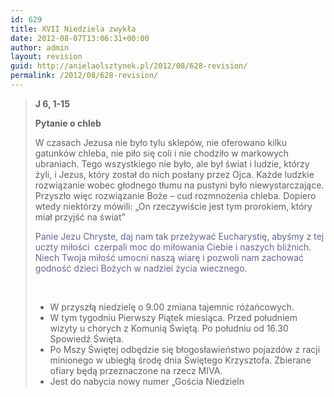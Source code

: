 ```yaml
---
id: 629
title: XVII Niedziela zwykła
date: 2012-08-07T13:06:31+00:00
author: admin
layout: revision
guid: http://anielaolsztynek.pl/2012/08/628-revision/
permalink: /2012/08/628-revision/
---
```

> **J 6, 1-15**
> 
> **Pytanie o chleb**
> 
> W czasach Jezusa nie było tylu sklepów, nie oferowano kilku gatunków chleba, nie piło się coli i nie chodziło w markowych ubraniach. Tego wszystkiego nie było, ale był świat i ludzie, którzy żyli, i Jezus, który został do nich posłany przez Ojca. Każde ludzkie rozwiązanie wobec głodnego tłumu na pustyni było niewystarczające. Przyszło więc rozwiązanie Boże &#8211; cud rozmnożenia chleba. Dopiero wtedy niektórzy mówili: &#8222;On rzeczywiście jest tym prorokiem, który miał przyjść na świat&#8221;
> 
> <span style="color: #666699;">Panie Jezu Chryste, daj nam tak przeżywać Eucharystię, abyśmy z tej uczty miłości  czerpali moc do miłowania Ciebie i naszych bliźnich. Niech Twoja miłość umocni naszą wiarę i pozwoli nam zachować godność dzieci Bożych w nadziei życia wiecznego.</span>
> 
> <span style="color: #666699;"><br /> </span>
> 
>   * <span style="font-style: normal;">W przyszłą niedzielę o 9.00 zmiana tajemnic różańcowych.</span>
>   * <span style="font-style: normal;">W tym tygodniu Pierwszy Piątek miesiąca. Przed południem wizyty u chorych z Komunią Świętą. Po południu od 16.30 Spowiedź Święta.</span>
>   * <span style="font-style: normal;">Po Mszy Świętej odbędzie się błogosławieństwo pojazdów z racji minionego w ubiegłą środę dnia Świętego Krzysztofa. Zbierane ofiary będą przeznaczone na rzecz MIVA.</span>
>   * <span style="font-style: normal;">Jest do nabycia nowy numer &#8222;Gościa Niedzieln</span>

<span style="color: #666699;"><br /> </span>